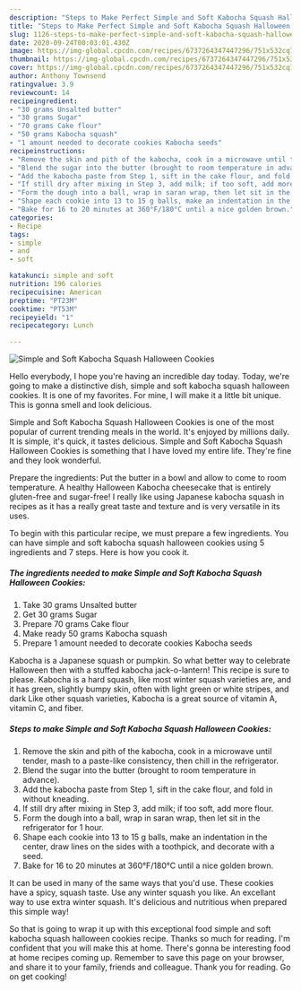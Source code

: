 ```yaml
---
description: "Steps to Make Perfect Simple and Soft Kabocha Squash Halloween Cookies"
title: "Steps to Make Perfect Simple and Soft Kabocha Squash Halloween Cookies"
slug: 1126-steps-to-make-perfect-simple-and-soft-kabocha-squash-halloween-cookies
date: 2020-09-24T00:03:01.430Z
image: https://img-global.cpcdn.com/recipes/6737264347447296/751x532cq70/simple-and-soft-kabocha-squash-halloween-cookies-recipe-main-photo.jpg
thumbnail: https://img-global.cpcdn.com/recipes/6737264347447296/751x532cq70/simple-and-soft-kabocha-squash-halloween-cookies-recipe-main-photo.jpg
cover: https://img-global.cpcdn.com/recipes/6737264347447296/751x532cq70/simple-and-soft-kabocha-squash-halloween-cookies-recipe-main-photo.jpg
author: Anthony Townsend
ratingvalue: 3.9
reviewcount: 14
recipeingredient:
- "30 grams Unsalted butter"
- "30 grams Sugar"
- "70 grams Cake flour"
- "50 grams Kabocha squash"
- "1 amount needed to decorate cookies Kabocha seeds"
recipeinstructions:
- "Remove the skin and pith of the kabocha, cook in a microwave until tender, mash to a paste-like consistency, then chill in the refrigerator."
- "Blend the sugar into the butter (brought to room temperature in advance)."
- "Add the kabocha paste from Step 1, sift in the cake flour, and fold in without kneading."
- "If still dry after mixing in Step 3, add milk; if too soft, add more flour."
- "Form the dough into a ball, wrap in saran wrap, then let sit in the refrigerator for 1 hour."
- "Shape each cookie into 13 to 15 g balls, make an indentation in the center, draw lines on the sides with a toothpick, and decorate with a seed."
- "Bake for 16 to 20 minutes at 360°F/180°C until a nice golden brown."
categories:
- Recipe
tags:
- simple
- and
- soft

katakunci: simple and soft 
nutrition: 196 calories
recipecuisine: American
preptime: "PT23M"
cooktime: "PT53M"
recipeyield: "1"
recipecategory: Lunch

---
```



![Simple and Soft Kabocha Squash Halloween Cookies](https://img-global.cpcdn.com/recipes/6737264347447296/751x532cq70/simple-and-soft-kabocha-squash-halloween-cookies-recipe-main-photo.jpg)

Hello everybody, I hope you're having an incredible day today. Today, we're going to make a distinctive dish, simple and soft kabocha squash halloween cookies. It is one of my favorites. For mine, I will make it a little bit unique. This is gonna smell and look delicious.

Simple and Soft Kabocha Squash Halloween Cookies is one of the most popular of current trending meals in the world. It's enjoyed by millions daily. It is simple, it's quick, it tastes delicious. Simple and Soft Kabocha Squash Halloween Cookies is something that I have loved my entire life. They're fine and they look wonderful.

Prepare the ingredients: Put the butter in a bowl and allow to come to room temperature. A healthy Halloween Kabocha cheesecake that is entirely gluten-free and sugar-free! I really like using Japanese kabocha squash in recipes as it has a really great taste and texture and is very versatile in its uses.


To begin with this particular recipe, we must prepare a few ingredients. You can have simple and soft kabocha squash halloween cookies using 5 ingredients and 7 steps. Here is how you cook it.

<!--inarticleads1-->

##### The ingredients needed to make Simple and Soft Kabocha Squash Halloween Cookies:

1. Take 30 grams Unsalted butter
1. Get 30 grams Sugar
1. Prepare 70 grams Cake flour
1. Make ready 50 grams Kabocha squash
1. Prepare 1 amount needed to decorate cookies Kabocha seeds


Kabocha is a Japanese squash or pumpkin. So what better way to celebrate Halloween then with a stuffed kabocha jack-o-lantern! This recipe is sure to please. Kabocha is a hard squash, like most winter squash varieties are, and it has green, slightly bumpy skin, often with light green or white stripes, and dark Like other squash varieties, Kabocha is a great source of vitamin A, vitamin C, and fiber. 

<!--inarticleads2-->

##### Steps to make Simple and Soft Kabocha Squash Halloween Cookies:

1. Remove the skin and pith of the kabocha, cook in a microwave until tender, mash to a paste-like consistency, then chill in the refrigerator.
1. Blend the sugar into the butter (brought to room temperature in advance).
1. Add the kabocha paste from Step 1, sift in the cake flour, and fold in without kneading.
1. If still dry after mixing in Step 3, add milk; if too soft, add more flour.
1. Form the dough into a ball, wrap in saran wrap, then let sit in the refrigerator for 1 hour.
1. Shape each cookie into 13 to 15 g balls, make an indentation in the center, draw lines on the sides with a toothpick, and decorate with a seed.
1. Bake for 16 to 20 minutes at 360°F/180°C until a nice golden brown.


It can be used in many of the same ways that you&#39;d use. These cookies have a spicy, squash taste. Use any winter squash you like. An excellant way to use extra winter squash. It&#39;s delicious and nutritious when prepared this simple way! 

So that is going to wrap it up with this exceptional food simple and soft kabocha squash halloween cookies recipe. Thanks so much for reading. I'm confident that you will make this at home. There's gonna be interesting food at home recipes coming up. Remember to save this page on your browser, and share it to your family, friends and colleague. Thank you for reading. Go on get cooking!
